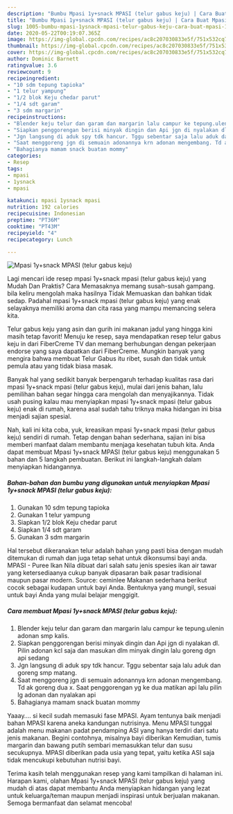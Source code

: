 ```yaml
---
description: "Bumbu Mpasi 1y+snack MPASI (telur gabus keju) | Cara Buat Mpasi 1y+snack MPASI (telur gabus keju) Yang Bisa Manjain Lidah"
title: "Bumbu Mpasi 1y+snack MPASI (telur gabus keju) | Cara Buat Mpasi 1y+snack MPASI (telur gabus keju) Yang Bisa Manjain Lidah"
slug: 1005-bumbu-mpasi-1ysnack-mpasi-telur-gabus-keju-cara-buat-mpasi-1ysnack-mpasi-telur-gabus-keju-yang-bisa-manjain-lidah
date: 2020-05-22T00:19:07.365Z
image: https://img-global.cpcdn.com/recipes/ac8c207030833e5f/751x532cq70/mpasi-1ysnack-mpasi-telur-gabus-keju-foto-resep-utama.jpg
thumbnail: https://img-global.cpcdn.com/recipes/ac8c207030833e5f/751x532cq70/mpasi-1ysnack-mpasi-telur-gabus-keju-foto-resep-utama.jpg
cover: https://img-global.cpcdn.com/recipes/ac8c207030833e5f/751x532cq70/mpasi-1ysnack-mpasi-telur-gabus-keju-foto-resep-utama.jpg
author: Dominic Barnett
ratingvalue: 3.6
reviewcount: 9
recipeingredient:
- "10 sdm tepung tapioka"
- "1 telur yampung"
- "1/2 blok Keju chedar parut"
- "1/4 sdt garam"
- "3 sdm margarin"
recipeinstructions:
- "Blender keju telur dan garam dan margarin lalu campur ke tepung.ulenin adonan smp kalis."
- "Siapkan penggorengan berisi minyak dingin dan Api jgn di nyalakan dl. Pilin adonan kcl saja dan masukan dlm minyak dingin lalu goreng dgn api sedang"
- "Jgn langsung di aduk spy tdk hancur. Tggu sebentar saja lalu aduk dan goreng smp matang."
- "Saat menggoreng jgn di semuain adonannya krn adonan mengembang. Td ak goreng dua x. Saat penggorengan yg ke dua matikan api lalu pilin lg adonan dan nyalakan api"
- "Bahagianya mamam snack buatan mommy"
categories:
- Resep
tags:
- mpasi
- 1ysnack
- mpasi

katakunci: mpasi 1ysnack mpasi 
nutrition: 192 calories
recipecuisine: Indonesian
preptime: "PT36M"
cooktime: "PT43M"
recipeyield: "4"
recipecategory: Lunch

---
```



![Mpasi 1y+snack MPASI (telur gabus keju)](https://img-global.cpcdn.com/recipes/ac8c207030833e5f/751x532cq70/mpasi-1ysnack-mpasi-telur-gabus-keju-foto-resep-utama.jpg)

Lagi mencari ide resep mpasi 1y+snack mpasi (telur gabus keju) yang Mudah Dan Praktis? Cara Memasaknya memang susah-susah gampang. bila keliru mengolah maka hasilnya Tidak Memuaskan dan bahkan tidak sedap. Padahal mpasi 1y+snack mpasi (telur gabus keju) yang enak selayaknya memiliki aroma dan cita rasa yang mampu memancing selera kita.

Telur gabus keju yang asin dan gurih ini makanan jadul yang hingga kini masih tetap favorit! Menuju ke resep, saya mendapatkan resep telur gabus keju in dari FiberCreme TV dan memang berhubungan dengan pekerjaan endorse yang saya dapatkan dari FiberCreme. Mungkin banyak yang mengira bahwa membuat Telur Gabus itu ribet, susah dan tidak untuk pemula atau yang tidak biasa masak.

Banyak hal yang sedikit banyak berpengaruh terhadap kualitas rasa dari mpasi 1y+snack mpasi (telur gabus keju), mulai dari jenis bahan, lalu pemilihan bahan segar hingga cara mengolah dan menyajikannya. Tidak usah pusing kalau mau menyiapkan mpasi 1y+snack mpasi (telur gabus keju) enak di rumah, karena asal sudah tahu triknya maka hidangan ini bisa menjadi sajian spesial.


Nah, kali ini kita coba, yuk, kreasikan mpasi 1y+snack mpasi (telur gabus keju) sendiri di rumah. Tetap dengan bahan sederhana, sajian ini bisa memberi manfaat dalam membantu menjaga kesehatan tubuh kita. Anda dapat membuat Mpasi 1y+snack MPASI (telur gabus keju) menggunakan 5 bahan dan 5 langkah pembuatan. Berikut ini langkah-langkah dalam menyiapkan hidangannya.

<!--inarticleads1-->

##### Bahan-bahan dan bumbu yang digunakan untuk menyiapkan Mpasi 1y+snack MPASI (telur gabus keju):

1. Gunakan 10 sdm tepung tapioka
1. Gunakan 1 telur yampung
1. Siapkan 1/2 blok Keju chedar parut
1. Siapkan 1/4 sdt garam
1. Gunakan 3 sdm margarin


Hal tersebut dikeranakan telur adalah bahan yang pasti bisa dengan mudah ditemukan di rumah dan juga tetap sehat untuk dikonsumsi bayi anda. MPASI - Puree Ikan Nila dibuat dari salah satu jenis spesies ikan air tawar yang ketersediaanya cukup banyak dipasaran baik pasar tradisional maupun pasar modern. Source: ceminlee Makanan sederhana berikut cocok sebagai kudapan untuk bayi Anda. Bentuknya yang mungil, sesuai untuk bayi Anda yang mulai belajar menggigit. 

<!--inarticleads2-->

##### Cara membuat Mpasi 1y+snack MPASI (telur gabus keju):

1. Blender keju telur dan garam dan margarin lalu campur ke tepung.ulenin adonan smp kalis.
1. Siapkan penggorengan berisi minyak dingin dan Api jgn di nyalakan dl. Pilin adonan kcl saja dan masukan dlm minyak dingin lalu goreng dgn api sedang
1. Jgn langsung di aduk spy tdk hancur. Tggu sebentar saja lalu aduk dan goreng smp matang.
1. Saat menggoreng jgn di semuain adonannya krn adonan mengembang. Td ak goreng dua x. Saat penggorengan yg ke dua matikan api lalu pilin lg adonan dan nyalakan api
1. Bahagianya mamam snack buatan mommy


Yaaay…. si kecil sudah memasuki fase MPASI. Ayam tentunya baik menjadi bahan MPASI karena aneka kandungan nutrisinya. Menu MPASI tunggal adalah menu makanan padat pendamping ASI yang hanya terdiri dari satu jenis makanan. Begini contohnya, misalnya bayi diberikan Kemudian, tumis margarin dan bawang putih sembari memasukkan telur dan susu secukupnya. MPASI diberikan pada usia yang tepat, yaitu ketika ASI saja tidak mencukupi kebutuhan nutrisi bayi. 

Terima kasih telah menggunakan resep yang kami tampilkan di halaman ini. Harapan kami, olahan Mpasi 1y+snack MPASI (telur gabus keju) yang mudah di atas dapat membantu Anda menyiapkan hidangan yang lezat untuk keluarga/teman maupun menjadi inspirasi untuk berjualan makanan. Semoga bermanfaat dan selamat mencoba!
